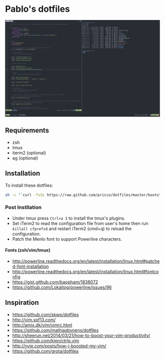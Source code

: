 # Pablo's dotfiles
![Screen Shot](https://github.com/pricco/dotfiles/raw/master/screenshot.png)

## Requirements

* zsh
* tmux
* iterm2 (optional)
* ag (optional)

## Installation

To install these dotfiles:

```bash
sh -c "`curl -fsSL https://raw.github.com/pricco/dotfiles/master/bootstrap.sh`"
```

### Post Instllation

* Under tmux press `Ctrl+a I` to install the tmux's plugins.
* Set iTerm2 to read the configuration file from user's home then run `killall cfprefsd` and restart iTerm2 (cmd+q) to reload the configuration.
* Patch the Menlo font to support Powerline characters.

#### Fonts (zsh/vim/tmux)

* http://powerline.readthedocs.org/en/latest/installation/linux.html#patched-font-installation
* http://powerline.readthedocs.org/en/latest/installation/linux.html#fontconfig
* https://gist.github.com/baopham/1838072
* https://github.com/Lokaltog/powerline/issues/96

## Inspiration

* https://github.com/skwp/dotfiles
* http://vim.spf13.com/
* http://amix.dk/vim/vimrc.html
* https://github.com/mathiasbynens/dotfiles
* http://sheerun.net/2014/03/21/how-to-boost-your-vim-productivity/
* https://github.com/kien/ctrlp.vim
* http://nvie.com/posts/how-i-boosted-my-vim/
* https://github.com/grota/dotfiles
